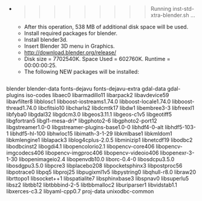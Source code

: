 * >>>>>>>>> Running inst-std-xtra-blender.sh ...
  * After this operation, 538 MB of additional disk space will be used.
  * Install required packages for blender.
  * Install blender3d.
  * Insert Blender 3D menu in Graphics.
  * http://download.blender.org/release/
  * Disk size = 7702540K. Space Used = 602760K. Runtime = 00:00:00:25.
  * The following NEW packages will be installed:
  ```bash
blender blender-data fonts-dejavu fonts-dejavu-extra gdal-data
gdal-plugins iso-codes libaec0 libarmadillo11 libarpack2
libavdevice59 libavfilter8 libblosc1 libboost-iostreams1.74.0 libboost-locale1.74.0
libboost-thread1.74.0 libcfitsio10 libcharls2 libdcmtk17 libdw1
libembree3-3 libfreexl1 libfyba0 libgdal32 libgdcm3.0
libgeos3.11.1 libgeos-c1v5 libgeotiff5 libgfortran5 libgl1-mesa-dri*
libgphoto2-6 libgphoto2-port12 libgstreamer1.0-0 libgstreamer-plugins-base1.0-0 libhdf4-0-alt
libhdf5-103-1 libhdf5-hl-100 libhwloc15 libimath-3-1-29 libkmlbase1
libkmldom1 libkmlengine1 liblapack3 liblog4cplus-2.0.5 libminizip1
libnetcdf19 libodbc2 libodbcinst2 libogdi4.1 libopencolorio2.1
libopencv-core406 libopencv-imgcodecs406 libopencv-imgproc406 libopencv-videoio406 libopenexr-3-1-30
libopenimageio2.4 libopenvdb10.0 liborc-0.4-0 libosdcpu3.5.0 libosdgpu3.5.0
libpcre3 libplacebo208 libpocketsphinx3 libpostproc56 libpotrace0
libpq5 libproj25 libpugixml1v5 libpystring0 libqhull-r8.0
libraw20 librttopo1 libsocket++1 libspatialite7 libsphinxbase3
libspnav0 libsuperlu5 libsz2 libtbb12 libtbbbind-2-5
libtbbmalloc2 liburiparser1 libvidstab1.1 libxerces-c3.2 libyaml-cpp0.7
proj-data unixodbc-common
  ```

